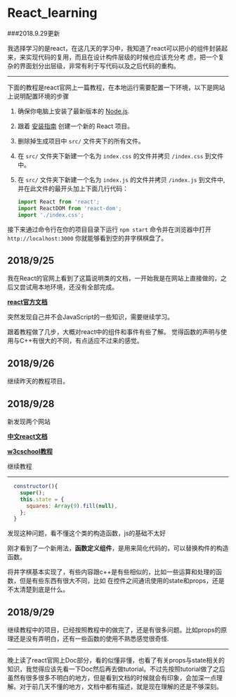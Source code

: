 # React_learning

###2018.9.29更新

我选择学习的是react，在这几天的学习中，我知道了react可以把小的组件封装起来，来实现代码的复用，而且在设计构件层级的时候也应该充分考
虑，把一个复杂的界面划分出层级，非常有利于写代码以及之后代码的重构。

<hr>

下面的教程是react官网上一篇教程，在本地运行需要配置一下环境，以下是网站上说明配置环境的步骤

1. 确保你电脑上安装了最新版本的 [Node.js](https://nodejs.org/zh-cn/).
2. 跟着 [安装指南](/docs/installation.html#creating-a-new-application) 创建一个新的 React 项目。
3. 删除掉生成项目中 `src/` 文件夹下的所有文件。
4. 在 `src/` 文件夹下新建一个名为 `index.css` 的文件并拷贝 `/index.css` 到文件中。
5. 在 `src/` 文件夹下新建一个名为 `index.js` 的文件并拷贝 `/index.js` 到文件中, 并在此文件的最开头加上下面几行代码：

    ```js
    import React from 'react';
    import ReactDOM from 'react-dom';
    import './index.css';
    ```

接下来通过命令行在你的项目目录下运行 `npm start` 命令并在浏览器中打开 `http://localhost:3000` 你就能够看到空的井字棋棋盘了。

## 2018/9/25
我在React的官网上看到了这篇说明类的文档，一开始我是在网站上直接做的，之后又尝试用本地环境，还没有全部完成。

**[react官方文档](https://reactjs.org/tutorial)**

突然发现自己并不会JavaScript的一些知识，需要继续学习。

跟着教程做了几步，大概对react中的组件和事件有些了解。
觉得函数的声明与使用与C++有很大的不同，有点适应不过来的感觉。

## 2018/9/26
继续昨天的教程项目。

## 2018/9/28
新发现两个网站

**[中文react文档](https://react.docschina.org/)**

**[w3cschool教程](https://www.w3cschool.cn/reactzwbwd/ldc11q.html)**

继续教程
<hr>

```javascript
  constructor(){
    super();
    this.state = {
      squares: Array(9).fill(null),
    };
  }
```
发现这种问题，看不懂这个类的构造函数，js的基础不太好

刚才看到了一个新用法，**函数定义组件**，是用来简化代码的，可以替换构件的构造函数。

将井字棋基本实现了，有些内容跟c++是有些相似的，比如一些运算和处理的函数，但是有些东西有很大不同，比如
在控件之间通讯使用的state和props，还是不太清楚到底是什么。

## 2018/9/29
继续教程中的项目，已经按照教程中的做完了，还是有很多问题。比如props的原理还是没有弄明白，还有一些函数的使用不熟悉感觉很奇怪.
<hr>

晚上读了react官网上Doc部分，看的似懂非懂，也看了有关props与state相关的知识，我觉得应该先看一下Doc然后再去做tutorial。不过先按照tutorial做了之后虽然有很多很多不明白的地方，但是看到文档的时候就会有印象，会加深一点理解。对于前几天不懂的地方，文档中都有描述，就是现在理解的还是不够深刻。

